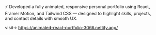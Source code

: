 ⚡ Developed a fully animated, responsive personal portfolio using React, Framer Motion, and Tailwind CSS — designed to highlight skills, projects, and contact details with smooth UX.

visit-> https://animated-react-portfolio-3066.netlify.app/
